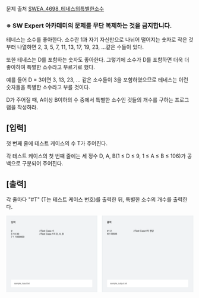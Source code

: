 문제 출처
[SWEA_4698_테네스의특별한소수](https://swexpertacademy.com/main/code/problem/problemDetail.do?contestProbId=AWRuoqCKkE0DFAXt)

### **※ SW Expert 아카데미의 문제를 무단 복제하는 것을 금지합니다.**

테네스는 소수를 좋아한다. 소수란 1과 자기 자신만으로 나뉘어 떨어지는 숫자로 작은 것부터 나열하면 2, 3, 5, 7, 11, 13, 17, 19, 23, …같은 수들이 있다.

또한 테네스는 D를 포함하는 숫자도 좋아한다. 그렇기에 소수가 D를 포함하면 더욱 더 좋아하여 특별한 소수라고 부르기로 했다.

예를 들어 D = 3이면 3, 13, 23, … 같은 소수들이 3을 포함하였으므로 테네스는 이런 숫자들을 특별한 소수라고 부를 것이다.

D가 주어질 때, A이상 B이하의 수 중에서 특별한 소수인 것들의 개수를 구하는 프로그램을 작성하라.


## [입력]

첫 번째 줄에 테스트 케이스의 수 T가 주어진다.

각 테스트 케이스의 첫 번째 줄에는 세 정수 D, A, B(1 ≤ D ≤ 9, 1 ≤ A ≤ B ≤ 106)가 공백으로 구분되어 주어진다.

## [출력]

각 줄마다 "#T" (T는 테스트 케이스 번호)를 출력한 뒤, 특별한 소수의 개수를 출력한다.

![예시1](img.png)